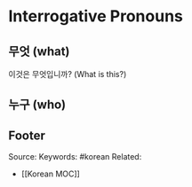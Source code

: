 # Interrogative Pronouns
## 무엇 (what)
이것은 무엇입니까? (What is this?)
## 누구 (who)

Footer
---
Source:
Keywords: #korean 
Related:
- [[Korean MOC]]